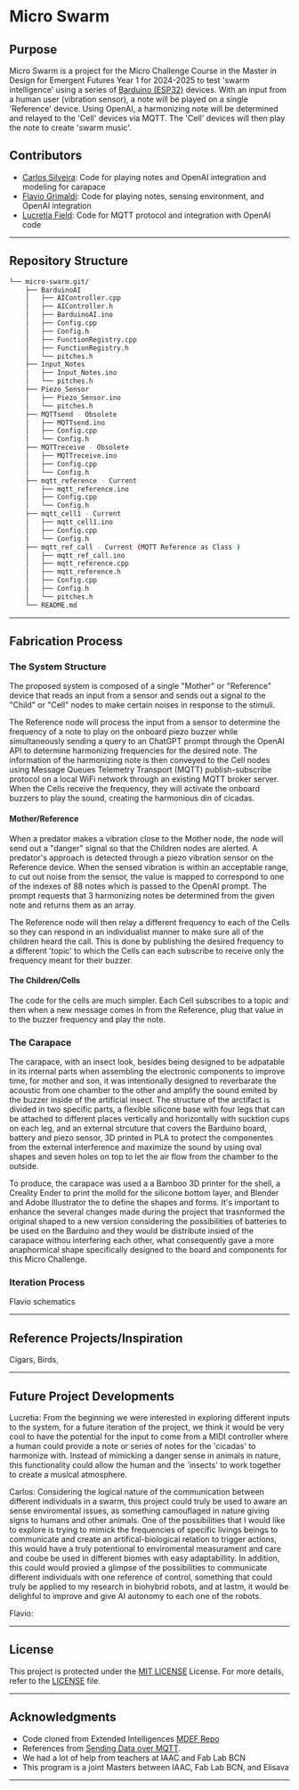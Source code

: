 # Micro Swarm 

##  Purpose

Micro Swarm is a project for the Micro Challenge Course in the Master in Design for Emergent Futures Year 1 for 2024-2025 to test 'swarm intelligence' using a series of [Barduino (ESP32)](https://fablabbcn-projects.gitlab.io/electronics/barduino-docs/) devices. With an input from a human user (vibration sensor), a note will be played on a single 'Reference' device. Using OpenAI, a harmonizing note will be determined and relayed to the 'Cell' devices via MQTT. The 'Cell' devices will then play the note to create 'swarm music'. 

## Contributors

- [Carlos Silveira](https://carlossilveiradesign.gitbook.io/mdef-diary): Code for playing notes and OpenAI integration and modeling for carapace 
- [Flavio Grimaldi](https://flavio-grimaldi-students-iaac.gitbook.io/mdef_flavio_grimaldi): Code for playing notes, sensing environment, and OpenAI integration 
- [Lucretia Field](https://lkfield.github.io/mdef/): Code for MQTT protocol and integration with OpenAI code 

---

##  Repository Structure

```sh
└── micro-swarm.git/
    ├── BarduinoAI
    │   ├── AIController.cpp
    │   ├── AIController.h
    │   ├── BarduinoAI.ino
    │   ├── Config.cpp
    │   ├── Config.h
    │   ├── FunctionRegistry.cpp
    │   ├── FunctionRegistry.h
    │   └── pitches.h
    ├── Input_Notes
    │   ├── Input_Notes.ino
    │   └── pitches.h
    ├── Piezo_Sensor
    │   ├── Piezo_Sensor.ino
    │   └── pitches.h
    ├── MQTTsend - Obsolete 
    │   ├── MQTTsend.ino
    │   ├── Config.cpp
    │   └── Config.h
    ├── MQTTreceive - Obsolete
    │   ├── MQTTreceive.ino
    │   ├── Config.cpp
    │   └── Config.h
    ├── mqtt_reference - Current 
    │   ├── mqtt_reference.ino
    │   ├── Config.cpp
    │   └── Config.h
    ├── mqtt_cell1 - Current
    │   ├── mqtt_cell1.ino
    │   ├── Config.cpp
    │   └── Config.h
    ├── mqtt_ref_call - Current (MQTT Reference as Class )
    │   ├── mqtt_ref_call.ino
    │   ├── mqtt_reference.cpp
    │   ├── mqtt_reference.h
    │   ├── Config.cpp
    │   ├── Config.h
    │   └── pitches.h
    └── README.md
```
---

## Fabrication Process 
### The System Structure 

The proposed system is composed of a single "Mother" or "Reference" device that reads an input from a sensor and sends out a signal to the "Child" or "Cell" nodes to make certain noises in response to the stimuli. 

The Reference node will process the input from a sensor to determine the frequency of a note to play on the onboard piezo buzzer while simultaneously sending a query to an ChatGPT prompt through the OpenAI API to determine harmonizing frequencies for the desired note. The information of the harmonizing note is then conveyed to the Cell nodes using Message Queues Telemetry Transport (MQTT) publish-subscribe protocol on a local WiFi network through an existing MQTT broker server. When the Cells receive the frequency, they will activate the onboard buzzers to play the sound, creating the harmonious din of cicadas. 

#### Mother/Reference

When a predator makes a vibration close to the Mother node, the node will send out a "danger" signal so that the Children nodes are alerted. A predator's approach is detected through a piezo vibration sensor on the Reference device. When the sensed vibration is within an acceptable range, to cut out noise from the sensor, the value is mapped to correspond to one of the indexes of 88 notes which is passed to the OpenAI prompt. The prompt requests that 3 harmonizing notes be determined from the given note and returns them as an array. 

The Reference node will then relay a different frequency to each of the Cells so they can respond in an individualist manner to make sure all of the children heard the call. This is done by publishing the desired frequency to a different 'topic' to which the Cells can each subscribe to receive only the frequency meant for their buzzer. 

#### The Children/Cells

The code for the cells are much simpler. Each Cell subscribes to a topic and then when a new message comes in from the Reference, plug that value in to the buzzer frequency and play the note. 

### The Carapace 

The carapace, with an insect look, besides being designed to be adpatable in its internal parts when assembling the electronic components to improve time, for mother and son, it was intentionally designed to reverbarate the acoustic from one chamber to the other and amplify the sound emited by the buzzer inside of the artificial insect. The structure of the arctifact is divided in two specific parts, a flexible silicone base with four legs that can be attached to different places vertically and horizontally with sucktion cups on each leg, and an external strcuture that covers the Barduino board, battery and piezo sensor, 3D printed in PLA to protect the componentes from the external interference and maximize the sound by using oval shapes and seven holes on top to let the air flow from the chamber to the outside. 

To produce, the carapace was used a a Bamboo 3D printer for the shell, a Creality Ender to print the molld for the silicone bottom layer, and Blender and Adobe Illustrator the to define the shapes and forms. It's important to enhance the several changes made during the project that trasnformed the original shaped to a new version considering the possibilities of batteries to be used on the Barduino and they would be distribute insied of the carapace withou interfering each other, what consequently gave a more anaphormical shape specifically designed to the board and components for this Micro Challenge.


### Iteration Process 

Flavio schematics


---

## Reference Projects/Inspiration 

Cigars, Birds, 


---

## Future Project Developments 

Lucretia: From the beginning we were interested in exploring different inputs to the system, for a future iteration of the project, we think it would be very cool to have the potential for the input to come from a MIDI controller where a human could provide a note or series of notes for the 'cicadas' to harmonize with. Instead of mimicking a danger sense in animals in nature, this functionality could allow the human and the 'insects' to work together to create a musical atmosphere.

Carlos: Considering the logical nature of the communication between different individuals in a swarm, this project could truly be used to aware an sense enviromental issues, as something camouflaged in nature giving signs to humans and other animals. One of the possibilities that I would like to explore is trying to mimick the frequencies of specific livings beings to communicate and create an artifical-biological relation to trigger actions, this would have a truly potentional to enviromental measurament and care and coube be used in different biomes with easy adaptabillity. In addition, this could would provied a glimpse of the possibilities to communicate different individuals with one reference of control, something that could truly be applied to my research in biohybrid robots, and at lastm, it would be delighful to improve and give AI autonomy to each one of the robots.

Flavio:


---

##  License

This project is protected under the [MIT LICENSE](https://en.wikipedia.org/wiki/MIT_License) License. For more details, refer to the [LICENSE](/LICENSE) file.

---

##  Acknowledgments

- Code cloned from Extended Intelligences [MDEF Repo](https://github.com/matta-pie/MDEF)
- References from [Sending Data over MQTT](https://docs.arduino.cc/tutorials/uno-wifi-rev2/uno-wifi-r2-mqtt-device-to-device/).
- We had a lot of help from teachers at IAAC and Fab Lab BCN 
- This program is a joint Masters between IAAC, Fab Lab BCN, and Elisava 

---